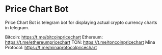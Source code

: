 # Price Chart Bot
Price Chart Bot is telegram bot for displaying actual crypto currency charts in telegram.

Bitcoin: https://t.me/bitcoinpricechart
Ethereum: https://t.me/ethereumpricechart
TON: https://t.me/toncoinpricechart
Mina Protocol: https://t.me/minaprotocolpricechart
